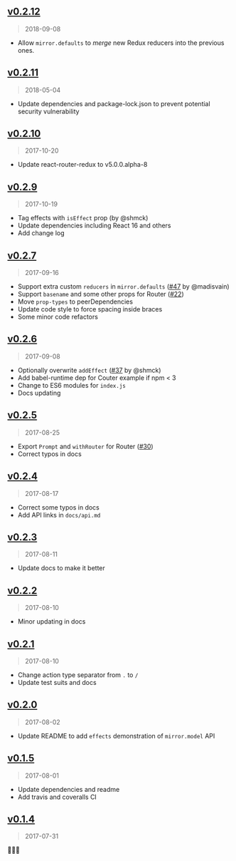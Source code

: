 ## [v0.2.12](https://github.com/mirrorjs/mirror/compare/v0.2.11...v0.2.12)

> 2018-09-08

* Allow `mirror.defaults` to  *merge* new Redux reducers into the previous ones.

## [v0.2.11](https://github.com/mirrorjs/mirror/compare/v0.2.10...v0.2.11)

> 2018-05-04

* Update dependencies and package-lock.json to prevent potential security vulnerability

## [v0.2.10](https://github.com/mirrorjs/mirror/compare/v0.2.9...v0.2.10)

> 2017-10-20

* Update react-router-redux to v5.0.0.alpha-8

## [v0.2.9](https://github.com/mirrorjs/mirror/compare/v0.2.7...v0.2.9)

> 2017-10-19

* Tag effects with `isEffect` prop (by @shmck)
* Update dependencies including React 16 and others
* Add change log

## [v0.2.7](https://github.com/mirrorjs/mirror/compare/v0.2.6...v0.2.7)

> 2017-09-16

* Support extra custom `reducers` in `mirror.defaults` ([#47](https://github.com/mirrorjs/mirror/pull/47) by @madisvain)
* Support `basename` and some other props for Router ([#22](https://github.com/mirrorjs/mirror/issues/22))
* Move `prop-types` to peerDependencies
* Update code style to force spacing inside braces
* Some minor code refactors

## [v0.2.6](https://github.com/mirrorjs/mirror/compare/v0.2.5...v0.2.6)

> 2017-09-08

* Optionally overwrite `addEffect` ([#37](https://github.com/mirrorjs/mirror/pull/37) by @shmck)
* Add babel-runtime dep for Couter example if npm < 3
* Change to ES6 modules for `index.js`
* Docs updating

## [v0.2.5](https://github.com/mirrorjs/mirror/compare/v0.2.4...v0.2.5)

> 2017-08-25

* Export `Prompt` and `withRouter` for Router ([#30](https://github.com/mirrorjs/mirror/issues/30))
* Correct typos in docs

## [v0.2.4](https://github.com/mirrorjs/mirror/compare/v0.2.3...v0.2.4)

> 2017-08-17

* Correct some typos in docs
* Add API links in `docs/api.md`

## [v0.2.3](https://github.com/mirrorjs/mirror/compare/v0.2.2...v0.2.3)

> 2017-08-11

* Update docs to make it better

## [v0.2.2](https://github.com/mirrorjs/mirror/compare/v0.2.1...v0.2.2)

> 2017-08-10

* Minor updating in docs

## [v0.2.1](https://github.com/mirrorjs/mirror/compare/v0.2.0...v0.2.1)

> 2017-08-10

* Change action type separator from `.` to `/`
* Update test suits and docs

## [v0.2.0](https://github.com/mirrorjs/mirror/compare/v0.1.5...v0.2.0)

> 2017-08-02

* Update README to add `effects` demonstration of `mirror.model` API

## [v0.1.5](https://github.com/mirrorjs/mirror/compare/v0.1.4...v0.1.5)

> 2017-08-01

* Update dependencies and readme
* Add travis and coveralls CI

## [v0.1.4](https://github.com/mirrorjs/mirror/commit/c188d79d0781394ece3f8d02f5eb16794baa6140)

> 2017-07-31

🎉🎉🎉


